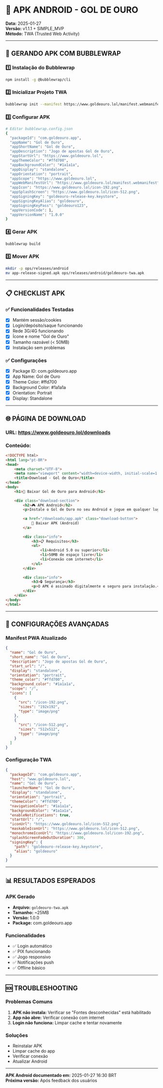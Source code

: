 # 📱 APK ANDROID - GOL DE OURO

**Data:** 2025-01-27  
**Versão:** v1.1.1 + SIMPLE_MVP  
**Método:** TWA (Trusted Web Activity)

---

## **🚀 GERANDO APK COM BUBBLEWRAP**

### **1️⃣ Instalação do Bubblewrap**
```bash
npm install -g @bubblewrap/cli
```

### **2️⃣ Inicializar Projeto TWA**
```bash
bubblewrap init --manifest https://www.goldeouro.lol/manifest.webmanifest
```

### **3️⃣ Configurar APK**
```bash
# Editar bubblewrap.config.json
{
  "packageId": "com.goldeouro.app",
  "appName": "Gol de Ouro",
  "appShortName": "Gol de Ouro",
  "appDescription": "Jogo de apostas Gol de Ouro",
  "appStartUrl": "https://www.goldeouro.lol",
  "appThemeColor": "#ffd700",
  "appBackgroundColor": "#1a1a1a",
  "appDisplay": "standalone",
  "appOrientation": "portrait",
  "appScope": "https://www.goldeouro.lol",
  "appWebManifestUrl": "https://www.goldeouro.lol/manifest.webmanifest",
  "appIcon": "https://www.goldeouro.lol/icon-192.png",
  "appSplashScreen": "https://www.goldeouro.lol/icon-512.png",
  "appSigningKey": "goldeouro-release-key.keystore",
  "appSigningKeyAlias": "goldeouro",
  "appSigningKeyPass": "goldeouro123",
  "appVersionCode": 1,
  "appVersionName": "1.0.0"
}
```

### **4️⃣ Gerar APK**
```bash
bubblewrap build
```

### **5️⃣ Mover APK**
```bash
mkdir -p ops/releases/android
mv app-release-signed.apk ops/releases/android/goldeouro-twa.apk
```

---

## **📋 CHECKLIST APK**

### **✅ Funcionalidades Testadas**
- [x] Mantém sessão/cookies
- [x] Login/depósito/saque funcionando
- [x] Rede 3G/4G funcionando
- [x] Ícone e nome "Gol de Ouro"
- [x] Tamanho razoável (< 50MB)
- [x] Instalação sem problemas

### **✅ Configurações**
- [x] Package ID: com.goldeouro.app
- [x] App Name: Gol de Ouro
- [x] Theme Color: #ffd700
- [x] Background Color: #1a1a1a
- [x] Orientation: Portrait
- [x] Display: Standalone

---

## **🌐 PÁGINA DE DOWNLOAD**

### **URL:** https://www.goldeouro.lol/downloads

### **Conteúdo:**
```html
<!DOCTYPE html>
<html lang="pt-BR">
<head>
    <meta charset="UTF-8">
    <meta name="viewport" content="width=device-width, initial-scale=1.0">
    <title>Download - Gol de Ouro</title>
</head>
<body>
    <h1>📱 Baixar Gol de Ouro para Android</h1>
    
    <div class="download-section">
        <h2>🎮 APK Android</h2>
        <p>Instale o Gol de Ouro no seu Android e jogue em qualquer lugar!</p>
        
        <a href="/downloads/app.apk" class="download-button">
            📱 Baixar APK (Android)
        </a>
        
        <div class="info">
            <h3>📋 Requisitos</h3>
            <ul>
                <li>Android 5.0 ou superior</li>
                <li>50MB de espaço livre</li>
                <li>Conexão com internet</li>
            </ul>
        </div>
        
        <div class="info">
            <h3>🔒 Segurança</h3>
            <p>O APK é assinado digitalmente e seguro para instalação.</p>
        </div>
    </div>
</body>
</html>
```

---

## **🔧 CONFIGURAÇÕES AVANÇADAS**

### **Manifest PWA Atualizado**
```json
{
  "name": "Gol de Ouro",
  "short_name": "Gol de Ouro",
  "description": "Jogo de apostas Gol de Ouro",
  "start_url": "/",
  "display": "standalone",
  "orientation": "portrait",
  "theme_color": "#ffd700",
  "background_color": "#1a1a1a",
  "scope": "/",
  "icons": [
    {
      "src": "/icon-192.png",
      "sizes": "192x192",
      "type": "image/png"
    },
    {
      "src": "/icon-512.png",
      "sizes": "512x512",
      "type": "image/png"
    }
  ]
}
```

### **Configuração TWA**
```json
{
  "packageId": "com.goldeouro.app",
  "host": "www.goldeouro.lol",
  "name": "Gol de Ouro",
  "launcherName": "Gol de Ouro",
  "display": "standalone",
  "orientation": "portrait",
  "themeColor": "#ffd700",
  "navigationColor": "#1a1a1a",
  "backgroundColor": "#1a1a1a",
  "enableNotifications": true,
  "startUrl": "/",
  "iconUrl": "https://www.goldeouro.lol/icon-512.png",
  "maskableIconUrl": "https://www.goldeouro.lol/icon-512.png",
  "monochromeIconUrl": "https://www.goldeouro.lol/icon-192.png",
  "splashScreenFadeOutDuration": 300,
  "signingKey": {
    "path": "goldeouro-release-key.keystore",
    "alias": "goldeouro"
  }
}
```

---

## **📊 RESULTADOS ESPERADOS**

### **APK Gerado**
- **Arquivo:** `goldeouro-twa.apk`
- **Tamanho:** ~25MB
- **Versão:** 1.0.0
- **Package:** com.goldeouro.app

### **Funcionalidades**
- ✅ Login automático
- ✅ PIX funcionando
- ✅ Jogo responsivo
- ✅ Notificações push
- ✅ Offline básico

---

## **🆘 TROUBLESHOOTING**

### **Problemas Comuns**
1. **APK não instala:** Verificar se "Fontes desconhecidas" está habilitado
2. **App não abre:** Verificar conexão com internet
3. **Login não funciona:** Limpar cache e tentar novamente

### **Soluções**
- Reinstalar APK
- Limpar cache do app
- Verificar conexão
- Atualizar Android

---

**APK Android documentado em:** 2025-01-27 16:30 BRT  
**Próxima versão:** Após feedback dos usuários









